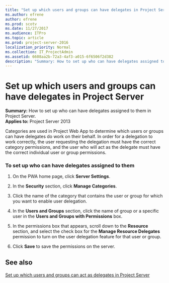 ```yaml
---
title: "Set up which users and groups can have delegates in Project Server"
ms.author: efrene
author: efrene
ms.prod: scotv
ms.date: 11/27/2017
ms.audience: ITPro
ms.topic: article
ms.prod: project-server-2016
localization_priority: Normal
ms.collection: IT_ProjectAdmin
ms.assetid: 6608aa2b-72a3-4af3-a015-6f6506f2d382
description: "Summary: How to set up who can have delegates assigned to them in Project Server."
---
```


# Set up which users and groups can have delegates in Project Server
 
 **Summary:** How to set up who can have delegates assigned to them in Project Server.<br/>
**Applies to:** Project Server 2013
  
Categories are used in Project Web App to determine which users or groups can have delegates do work on their behalf. In order for a delegation to work correctly, the user requesting the delegation must have the correct category permissions, and the user who will act as the delegate must have the correct individual user or group permissions.
  
### To set up who can have delegates assigned to them

1. On the PWA home page, click **Server Settings**.
    
2. In the **Security** section, click **Manage Categories**.
    
3. Click the name of the category that contains the user or group for which you want to enable user delegation.
    
4. In the **Users and Groups** section, click the name of group or a specific user in the **Users and Groups with Permissions** box.
    
5. In the permissions box that appears, scroll down to the **Resource** section, and select the check box for the **Manage Resource Delegates** permission to turn on the user delegation feature for that user or group.
    
6. Click **Save** to save the permissions on the server.
    
## See also

#### 

[Set up which users and groups can act as delegates in Project Server](set-up-which-users-and-groups-can-act-as-delegates-in-project-server.md)

